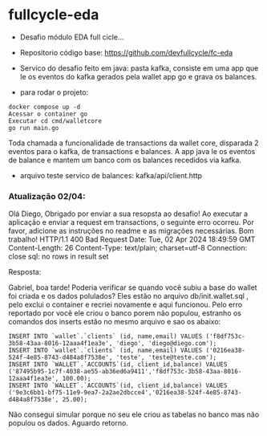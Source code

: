# fullcycle-eda


- Desafio módulo EDA full cicle...

- Repositorio código base: https://github.com/devfullcycle/fc-eda

- Servico do desafio feito em java: pasta kafka, consiste em uma app que le os eventos do kafka gerados pela wallet app go e grava os balances.

- para rodar o projeto:

```
docker compose up -d
Acessar o container go 
Executar cd cmd/walletcore 
go run main.go
```

Toda chamada a funcionalidade de transactions da wallet core, disparada 2 eventos para o kafka, de transactions e balances. A app java le os eventos de balance e mantem um banco  com os balances recedidos via kafka. 


- arquivo teste servico de balances: kafka/api/client.http

### Atualização 02/04:

Olá Diego,
Obrigado por enviar a sua resopsta ao desafio!
Ao executar a aplicação e enviar a request em transactions, o seguinte erro ocorreu. Por favor, adicione as instruções no readme e as migrações necessárias.
Bom trabalho!
HTTP/1.1 400 Bad Request Date: Tue, 02 Apr 2024 18:49:59 GMT Content-Length: 26 Content-Type: text/plain; charset=utf-8 Connection: close sql: no rows in result set

Resposta:

Gabriel, boa tarde! Poderia verificar se quando você subiu a base do wallet foi criada e os dados polulados? Eles estão no arquivo db/init.wallet.sql , pelo exclui o container e recriei novamente e aqui funcionou. Pelo erro reportado por você ele criou o banco porem não populou, estranho os comandos dos inserts estão no mesmo arquivo e sao os abaixo:

```
INSERT INTO `wallet`.`clients` (id, name,email) VALUES ('f8df753c-3b58-43aa-8016-12aaa4f1ea3e', 'diego', 'diego@diego.com');
INSERT INTO `wallet`.`clients` (id, name,email) VALUES ('0216ea38-524f-4e85-8743-d484a8f7538e', 'teste', 'teste@teste.com');
INSERT INTO `WALLET`.`ACCOUNTS`(id, client_id,balance) VALUES ('87495b95-1c7f-4038-ae55-ab36ed6a9411','f8df753c-3b58-43aa-8016-12aaa4f1ea3e', 100.00);
INSERT INTO `WALLET`.`ACCOUNTS`(id, client_id,balance) VALUES ('9e3c6bb1-bf75-11e9-9ea7-2a2ae2dbcce4','0216ea38-524f-4e85-8743-d484a8f7538e', 25.00);
```

Não consegui simular porque no seu ele criou as tabelas no banco mas não populou os dados. Aguardo retorno.
